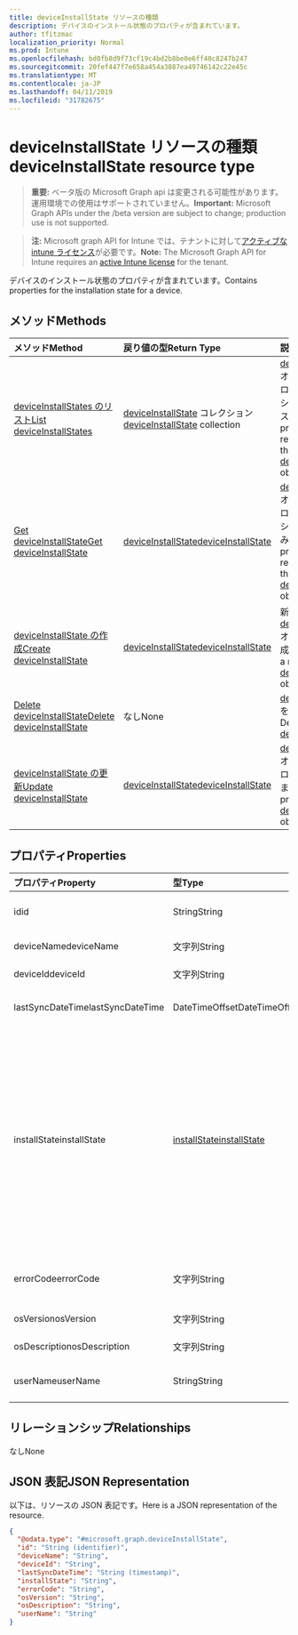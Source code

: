 ```yaml
---
title: deviceInstallState リソースの種類
description: デバイスのインストール状態のプロパティが含まれています。
author: tfitzmac
localization_priority: Normal
ms.prod: Intune
ms.openlocfilehash: bd0fb8d9f73cf19c4bd2b8be0e6ff40c8247b247
ms.sourcegitcommit: 20fef447f7e658a454a3887ea49746142c22e45c
ms.translationtype: MT
ms.contentlocale: ja-JP
ms.lasthandoff: 04/11/2019
ms.locfileid: "31782675"
---
```

# <a name="deviceinstallstate-resource-type"></a><span data-ttu-id="618e4-103">deviceInstallState リソースの種類</span><span class="sxs-lookup"><span data-stu-id="618e4-103">deviceInstallState resource type</span></span>

> <span data-ttu-id="618e4-104">**重要:** ベータ版の Microsoft Graph api は変更される可能性があります。運用環境での使用はサポートされていません。</span><span class="sxs-lookup"><span data-stu-id="618e4-104">**Important:** Microsoft Graph APIs under the /beta version are subject to change; production use is not supported.</span></span>

> <span data-ttu-id="618e4-105">**注:** Microsoft graph API for Intune では、テナントに対して[アクティブな intune ライセンス](https://go.microsoft.com/fwlink/?linkid=839381)が必要です。</span><span class="sxs-lookup"><span data-stu-id="618e4-105">**Note:** The Microsoft Graph API for Intune requires an [active Intune license](https://go.microsoft.com/fwlink/?linkid=839381) for the tenant.</span></span>

<span data-ttu-id="618e4-106">デバイスのインストール状態のプロパティが含まれています。</span><span class="sxs-lookup"><span data-stu-id="618e4-106">Contains properties for the installation state for a device.</span></span>

## <a name="methods"></a><span data-ttu-id="618e4-107">メソッド</span><span class="sxs-lookup"><span data-stu-id="618e4-107">Methods</span></span>
|<span data-ttu-id="618e4-108">メソッド</span><span class="sxs-lookup"><span data-stu-id="618e4-108">Method</span></span>|<span data-ttu-id="618e4-109">戻り値の型</span><span class="sxs-lookup"><span data-stu-id="618e4-109">Return Type</span></span>|<span data-ttu-id="618e4-110">説明</span><span class="sxs-lookup"><span data-stu-id="618e4-110">Description</span></span>|
|:---|:---|:---|
|[<span data-ttu-id="618e4-111">deviceInstallStates のリスト</span><span class="sxs-lookup"><span data-stu-id="618e4-111">List deviceInstallStates</span></span>](../api/intune-books-deviceinstallstate-list.md)|<span data-ttu-id="618e4-112">[deviceInstallState](../resources/intune-books-deviceinstallstate.md) コレクション</span><span class="sxs-lookup"><span data-stu-id="618e4-112">[deviceInstallState](../resources/intune-books-deviceinstallstate.md) collection</span></span>|<span data-ttu-id="618e4-113">[deviceInstallState](../resources/intune-books-deviceinstallstate.md) オブジェクトのプロパティとリレーションシップをリストします。</span><span class="sxs-lookup"><span data-stu-id="618e4-113">List properties and relationships of the [deviceInstallState](../resources/intune-books-deviceinstallstate.md) objects.</span></span>|
|[<span data-ttu-id="618e4-114">Get deviceInstallState</span><span class="sxs-lookup"><span data-stu-id="618e4-114">Get deviceInstallState</span></span>](../api/intune-books-deviceinstallstate-get.md)|[<span data-ttu-id="618e4-115">deviceInstallState</span><span class="sxs-lookup"><span data-stu-id="618e4-115">deviceInstallState</span></span>](../resources/intune-books-deviceinstallstate.md)|<span data-ttu-id="618e4-116">[deviceInstallState](../resources/intune-books-deviceinstallstate.md) オブジェクトのプロパティとリレーションシップを読み取ります。</span><span class="sxs-lookup"><span data-stu-id="618e4-116">Read properties and relationships of the [deviceInstallState](../resources/intune-books-deviceinstallstate.md) object.</span></span>|
|[<span data-ttu-id="618e4-117">deviceInstallState の作成</span><span class="sxs-lookup"><span data-stu-id="618e4-117">Create deviceInstallState</span></span>](../api/intune-books-deviceinstallstate-create.md)|[<span data-ttu-id="618e4-118">deviceInstallState</span><span class="sxs-lookup"><span data-stu-id="618e4-118">deviceInstallState</span></span>](../resources/intune-books-deviceinstallstate.md)|<span data-ttu-id="618e4-119">新しい [deviceInstallState](../resources/intune-books-deviceinstallstate.md) オブジェクトを作成します。</span><span class="sxs-lookup"><span data-stu-id="618e4-119">Create a new [deviceInstallState](../resources/intune-books-deviceinstallstate.md) object.</span></span>|
|[<span data-ttu-id="618e4-120">Delete deviceInstallState</span><span class="sxs-lookup"><span data-stu-id="618e4-120">Delete deviceInstallState</span></span>](../api/intune-books-deviceinstallstate-delete.md)|<span data-ttu-id="618e4-121">なし</span><span class="sxs-lookup"><span data-stu-id="618e4-121">None</span></span>|<span data-ttu-id="618e4-122">[deviceInstallState](../resources/intune-books-deviceinstallstate.md) を削除します。</span><span class="sxs-lookup"><span data-stu-id="618e4-122">Deletes a [deviceInstallState](../resources/intune-books-deviceinstallstate.md).</span></span>|
|[<span data-ttu-id="618e4-123">deviceInstallState の更新</span><span class="sxs-lookup"><span data-stu-id="618e4-123">Update deviceInstallState</span></span>](../api/intune-books-deviceinstallstate-update.md)|[<span data-ttu-id="618e4-124">deviceInstallState</span><span class="sxs-lookup"><span data-stu-id="618e4-124">deviceInstallState</span></span>](../resources/intune-books-deviceinstallstate.md)|<span data-ttu-id="618e4-125">[deviceInstallState](../resources/intune-books-deviceinstallstate.md) オブジェクトのプロパティを更新します。</span><span class="sxs-lookup"><span data-stu-id="618e4-125">Update the properties of a [deviceInstallState](../resources/intune-books-deviceinstallstate.md) object.</span></span>|

## <a name="properties"></a><span data-ttu-id="618e4-126">プロパティ</span><span class="sxs-lookup"><span data-stu-id="618e4-126">Properties</span></span>
|<span data-ttu-id="618e4-127">プロパティ</span><span class="sxs-lookup"><span data-stu-id="618e4-127">Property</span></span>|<span data-ttu-id="618e4-128">型</span><span class="sxs-lookup"><span data-stu-id="618e4-128">Type</span></span>|<span data-ttu-id="618e4-129">説明</span><span class="sxs-lookup"><span data-stu-id="618e4-129">Description</span></span>|
|:---|:---|:---|
|<span data-ttu-id="618e4-130">id</span><span class="sxs-lookup"><span data-stu-id="618e4-130">id</span></span>|<span data-ttu-id="618e4-131">String</span><span class="sxs-lookup"><span data-stu-id="618e4-131">String</span></span>|<span data-ttu-id="618e4-132">エンティティのキー。</span><span class="sxs-lookup"><span data-stu-id="618e4-132">Key of the entity.</span></span>|
|<span data-ttu-id="618e4-133">deviceName</span><span class="sxs-lookup"><span data-stu-id="618e4-133">deviceName</span></span>|<span data-ttu-id="618e4-134">文字列</span><span class="sxs-lookup"><span data-stu-id="618e4-134">String</span></span>|<span data-ttu-id="618e4-135">デバイス名。</span><span class="sxs-lookup"><span data-stu-id="618e4-135">Device name.</span></span>|
|<span data-ttu-id="618e4-136">deviceId</span><span class="sxs-lookup"><span data-stu-id="618e4-136">deviceId</span></span>|<span data-ttu-id="618e4-137">文字列</span><span class="sxs-lookup"><span data-stu-id="618e4-137">String</span></span>|<span data-ttu-id="618e4-138">デバイス ID。</span><span class="sxs-lookup"><span data-stu-id="618e4-138">Device Id.</span></span>|
|<span data-ttu-id="618e4-139">lastSyncDateTime</span><span class="sxs-lookup"><span data-stu-id="618e4-139">lastSyncDateTime</span></span>|<span data-ttu-id="618e4-140">DateTimeOffset</span><span class="sxs-lookup"><span data-stu-id="618e4-140">DateTimeOffset</span></span>|<span data-ttu-id="618e4-141">最後の同期日時。</span><span class="sxs-lookup"><span data-stu-id="618e4-141">Last sync date and time.</span></span>|
|<span data-ttu-id="618e4-142">installState</span><span class="sxs-lookup"><span data-stu-id="618e4-142">installState</span></span>|[<span data-ttu-id="618e4-143">installState</span><span class="sxs-lookup"><span data-stu-id="618e4-143">installState</span></span>](../resources/intune-books-installstate.md)|<span data-ttu-id="618e4-144">電子ブックのインストールの状態。</span><span class="sxs-lookup"><span data-stu-id="618e4-144">The install state of the eBook.</span></span> <span data-ttu-id="618e4-145">可能な値は、`notApplicable`、`installed`、`failed`、`notInstalled`、`uninstallFailed`、`unknown` です。</span><span class="sxs-lookup"><span data-stu-id="618e4-145">Possible values are: `notApplicable`, `installed`, `failed`, `notInstalled`, `uninstallFailed`, `unknown`.</span></span>|
|<span data-ttu-id="618e4-146">errorCode</span><span class="sxs-lookup"><span data-stu-id="618e4-146">errorCode</span></span>|<span data-ttu-id="618e4-147">文字列</span><span class="sxs-lookup"><span data-stu-id="618e4-147">String</span></span>|<span data-ttu-id="618e4-148">インストール失敗のエラー コード。</span><span class="sxs-lookup"><span data-stu-id="618e4-148">The error code for install failures.</span></span>|
|<span data-ttu-id="618e4-149">osVersion</span><span class="sxs-lookup"><span data-stu-id="618e4-149">osVersion</span></span>|<span data-ttu-id="618e4-150">文字列</span><span class="sxs-lookup"><span data-stu-id="618e4-150">String</span></span>|<span data-ttu-id="618e4-151">OS バージョン。</span><span class="sxs-lookup"><span data-stu-id="618e4-151">OS Version.</span></span>|
|<span data-ttu-id="618e4-152">osDescription</span><span class="sxs-lookup"><span data-stu-id="618e4-152">osDescription</span></span>|<span data-ttu-id="618e4-153">文字列</span><span class="sxs-lookup"><span data-stu-id="618e4-153">String</span></span>|<span data-ttu-id="618e4-154">OS の説明。</span><span class="sxs-lookup"><span data-stu-id="618e4-154">OS Description.</span></span>|
|<span data-ttu-id="618e4-155">userName</span><span class="sxs-lookup"><span data-stu-id="618e4-155">userName</span></span>|<span data-ttu-id="618e4-156">String</span><span class="sxs-lookup"><span data-stu-id="618e4-156">String</span></span>|<span data-ttu-id="618e4-157">デバイスのユーザー名です。</span><span class="sxs-lookup"><span data-stu-id="618e4-157">Device User Name.</span></span>|

## <a name="relationships"></a><span data-ttu-id="618e4-158">リレーションシップ</span><span class="sxs-lookup"><span data-stu-id="618e4-158">Relationships</span></span>
<span data-ttu-id="618e4-159">なし</span><span class="sxs-lookup"><span data-stu-id="618e4-159">None</span></span>

## <a name="json-representation"></a><span data-ttu-id="618e4-160">JSON 表記</span><span class="sxs-lookup"><span data-stu-id="618e4-160">JSON Representation</span></span>
<span data-ttu-id="618e4-161">以下は、リソースの JSON 表記です。</span><span class="sxs-lookup"><span data-stu-id="618e4-161">Here is a JSON representation of the resource.</span></span>
<!-- {
  "blockType": "resource",
  "keyProperty": "id",
  "@odata.type": "microsoft.graph.deviceInstallState"
}
-->
``` json
{
  "@odata.type": "#microsoft.graph.deviceInstallState",
  "id": "String (identifier)",
  "deviceName": "String",
  "deviceId": "String",
  "lastSyncDateTime": "String (timestamp)",
  "installState": "String",
  "errorCode": "String",
  "osVersion": "String",
  "osDescription": "String",
  "userName": "String"
}
```





